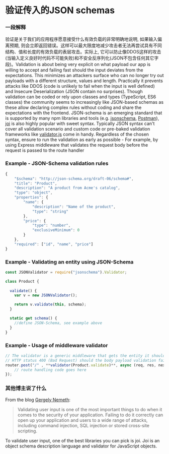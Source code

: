 # 验证传入的JSON schemas

### 一段解释

验证是关于我们的应用程序愿意接受什么有效负载的非常明确地说明, 如果输入偏离预期, 则会立即返回错误。这样可以最大限度地减少攻击者无法再尝试具有不同结构、值和长度的有效负载的表层攻击。实际上, 它可以防止像DDOS这样的攻击(当输入定义良好时代码不可能失败)和不安全反序列化(JSON不包含任何其它字段)。Validation is about being very explicit on what payload our app is willing to accept and failing fast should the input deviates from the expectations. This minimizes an attackers surface who can no longer try out payloads with a different structure, values and length. Practically it prevents attacks like DDOS (code is unlikely to fail when the input is well defined) and Insecure Deserialization (JSON contain no surprises). Though validation can be coded or rely upon classes and types (TypeScript, ES6 classes) the community seems to increasingly like JSON-based schemas as these allow declaring complex rules without coding and share the expectations with the frontend. JSON-schema is an emerging standard that is supported by many npm libraries and tools (e.g. [jsonschema](https://www.npmjs.com/package/jsonschema), [Postman](http://blog.getpostman.com/2017/07/28/api-testing-tips-from-a-postman-professional/)), [joi](https://www.npmjs.com/package/joi) is also highly popular with sweet syntax. Typically JSON syntax can't cover all validation scenario and custom code or pre-baked validation frameworks like [validator.js](https://github.com/chriso/validator.js/) come in handy. Regardless of the chosen syntax, ensure to run the validation as early as possible - For example, by using Express middleware that validates the request body before the request is passed to the route handler

### Example - JSON-Schema validation rules

``` javascript
{
    "$schema": "http://json-schema.org/draft-06/schema#",
    "title": "Product",
    "description": "A product from Acme's catalog",
    "type": "object",
    "properties": {
        "name": {
            "description": "Name of the product",
            "type": "string"
        },
        "price": {
            "type": "number",
            "exclusiveMinimum": 0
        }
    },
    "required": ["id", "name", "price"]
}
```


### Example - Validating an entity using JSON-Schema

``` javascript
const JSONValidator = require("jsonschema").Validator;

class Product {
  
  validate() {
    var v = new JSONValidator();

    return v.validate(this, schema);
  }

  static get schema() {
    //define JSON-Schema, see example above
  }
}

```

### Example - Usage of middleware validator

``` javascript
// The validator is a generic middleware that gets the entity it should validate and takes care to return
// HTTP status 400 (Bad Request) should the body payload validation fail
router.post("/" , **validator(Product.validate)**, async (req, res, next) => {
    // route handling code goes here
});

```



### 其他博主说了什么

From the blog [Gergely Nemeth](https://nemethgergely.com/nodejs-security-overview/):
> Validating user input is one of the most important things to do when it comes to the security of your application. Failing to do it correctly can open up your application and users to a wide range of attacks, including command injection, SQL injection or stored cross-site scripting.<br/>

To validate user input, one of the best libraries you can pick is joi. Joi is an object schema description language and validator for JavaScript objects.
